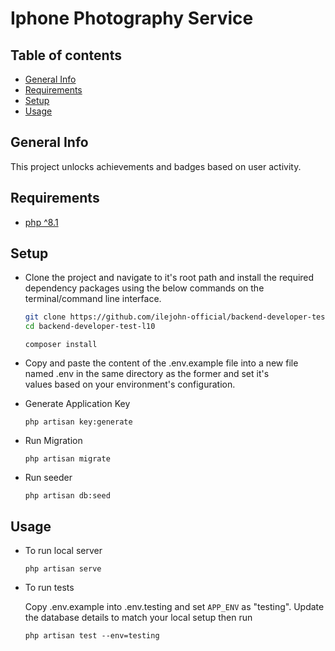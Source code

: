 # Iphone Photography Service

## Table of contents

- [General Info](#general-info)
- [Requirements](#requirements)
- [Setup](#setup)
- [Usage](#usage)

## General Info

This project unlocks achievements and badges based on user activity.

## Requirements

- [php ^8.1](https://www.php.net/ "PHP")

## Setup

- Clone the project and navigate to it's root path and install the required dependency packages using the below commands on the terminal/command line interface.

  ```bash
  git clone https://github.com/ilejohn-official/backend-developer-test-l10
  cd backend-developer-test-l10
  ```

  ```
  composer install
  ```

- Copy and paste the content of the .env.example file into a new file named .env in the same directory as the former and set it's  
  values based on your environment's configuration.

- Generate Application Key

  ```
  php artisan key:generate
  ```
- Run Migration

  ```
  php artisan migrate
  ```
- Run seeder

  ```
  php artisan db:seed
  ```

## Usage

- To run local server

  ```
  php artisan serve
  ```

- To run tests

  Copy .env.example into .env.testing and set `APP_ENV` as "testing". Update the database details to match your local setup then run

  ```
  php artisan test --env=testing
  ```
